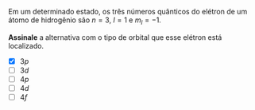 Em um determinado estado, os três números quânticos do elétron de um átomo de hidrogênio são $n = 3$, $l = 1$ e $m_l = -1$.

**Assinale** a alternativa com o tipo de orbital que esse elétron está localizado.

- [x] $3p$
- [ ] $3d$
- [ ] $4p$
- [ ] $4d$
- [ ] $4f$

